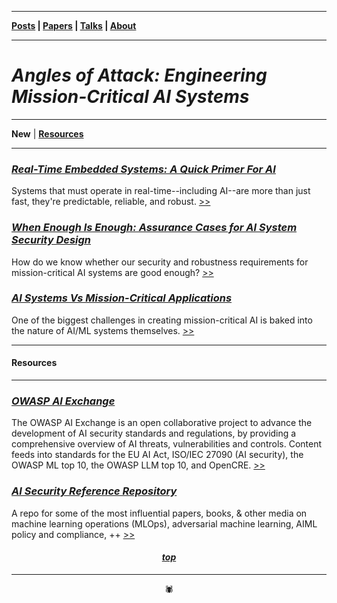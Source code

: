-------

**[Posts](https://anglesofattack.io/posts.html) \| [Papers](https://anglesofattack.io/papers.html) \| [Talks](https://anglesofattack.io/talks.html) \| [About](https://anglesofattack.io/about.html)**

-------

# *Angles of Attack: Engineering Mission-Critical AI Systems*

-------

**New** \| **[Resources](#resources)**

-------

### [*Real-Time Embedded Systems: A Quick Primer For AI*](https://anglesofattack.io/posts/28112024-2.html)

Systems that must operate in real-time--including AI--are more than just fast, they're predictable, reliable, and robust. [>>](https://anglesofattack.io/posts/28112024-1.html)

### [*When Enough Is Enough: Assurance Cases for AI System Security Design*](https://anglesofattack.io/posts/28112024-0.html)

How do we know whether our security and robustness requirements for mission-critical AI systems are good enough? [>>](https://anglesofattack.io/posts/28112024-0.html)

### [*AI Systems Vs Mission-Critical Applications*](https://anglesofattack.io/posts/28112024-1.html)

One of the biggest challenges in creating mission-critical AI is baked into the nature of AI/ML systems themselves. [>>](https://anglesofattack.io/posts/28112024-1.html)

-------

#### Resources

-------

### *<a href="https://owaspai.org/" target="_blank" rel="noopener noreferrer">OWASP AI Exchange </a>*

The OWASP AI Exchange is an open collaborative project to advance the development of AI security standards and regulations, by providing a comprehensive overview of AI threats, vulnerabilities and controls. Content feeds into standards for the EU AI Act, ISO/IEC 27090 (AI security), the OWASP ML top 10, the OWASP LLM top 10, and OpenCRE. <a href="https://owaspai.org/" target="_blank" rel="noopener noreferrer"> >> </a>

### *<a href="https://github.com/disesdi/mlsecops_references" target="_blank" rel="noopener noreferrer">AI Security Reference Repository </a>*

A repo for some of the most influential papers, books, & other media on machine learning operations (MLOps), adversarial machine learning, AIML policy and compliance, ++ <a href="https://github.com/disesdi/mlsecops_references" target="_blank" rel="noopener noreferrer"> >> </a>


#### <div align="center">*[top](https://anglesofattack.io/)*</div>

-------

<div align="center">🕷</div>
